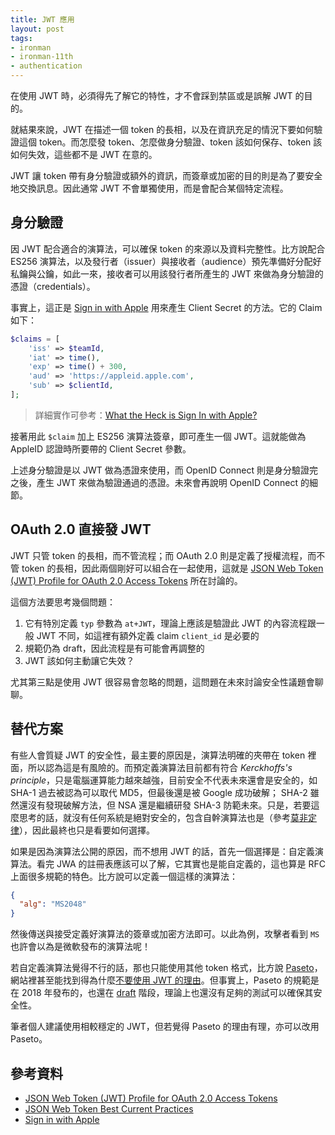 ```yaml
---
title: JWT 應用
layout: post
tags:
- ironman
- ironman-11th
- authentication
---
```


在使用 JWT 時，必須得先了解它的特性，才不會踩到禁區或是誤解 JWT 的目的。

就結果來說，JWT 在描述一個 token 的長相，以及在資訊充足的情況下要如何驗證這個 token。而怎麼發 token、怎麼做身分驗證、token 該如何保存、token 該如何失效，這些都不是 JWT 在意的。

JWT 讓 token 帶有身分驗證或額外的資訊，而簽章或加密的目的則是為了要安全地交換訊息。因此通常 JWT 不會單獨使用，而是會配合某個特定流程。

## 身分驗證

因 JWT 配合適合的演算法，可以確保 token 的來源以及資料完整性。比方說配合 ES256 演算法，以及發行者（issuer）與接收者（audience）預先準備好分配好私鑰與公鑰，如此一來，接收者可以用該發行者所產生的 JWT 來做為身分驗證的憑證（credentials）。

事實上，這正是 [Sign in with Apple][] 用來產生 Client Secret 的方法。它的 Claim 如下：

```php
$claims = [
	'iss' => $teamId,
	'iat' => time(),
	'exp' => time() + 300,
	'aud' => 'https://appleid.apple.com',
	'sub' => $clientId,
];
```

> 詳細實作可參考：[What the Heck is Sign In with Apple?](https://developer.okta.com/blog/2019/06/04/what-the-heck-is-sign-in-with-apple)

接著用此 `$claim` 加上 ES256 演算法簽章，即可產生一個 JWT。這就能做為 AppleID 認證時所要帶的 Client Secret 參數。

上述身分驗證是以 JWT 做為憑證來使用，而 OpenID Connect 則是身分驗證完之後，產生 JWT 來做為驗證通過的憑證。未來會再說明 OpenID Connect 的細節。

## OAuth 2.0 直接發 JWT

JWT 只管 token 的長相，而不管流程；而 OAuth 2.0 則是定義了授權流程，而不管 token 的長相，因此兩個剛好可以組合在一起使用，這就是 [JSON Web Token (JWT) Profile for OAuth 2.0 Access Tokens](https://tools.ietf.org/html/draft-ietf-oauth-access-token-jwt-01) 所在討論的。

這個方法要思考幾個問題：

1. 它有特別定義 `typ` 參數為 `at+JWT`，理論上應該是驗證此 JWT 的內容流程跟一般 JWT 不同，如這裡有額外定義 claim `client_id` 是必要的
2. 規範仍為 draft，因此流程是有可能會再調整的
3. JWT 該如何主動讓它失效？

尤其第三點是使用 JWT 很容易會忽略的問題，這問題在未來討論安全性議題會聊聊。

## 替代方案

有些人會質疑 JWT 的安全性，最主要的原因是，演算法明確的夾帶在 token 裡面，所以認為這是有風險的。而預定義演算法目前都有符合 *Kerckhoffs's principle*，只是電腦運算能力越來越強，目前安全不代表未來還會是安全的，如 SHA-1 過去被認為可以取代 MD5，但最後還是被 Google 成功破解； SHA-2 雖然還沒有發現破解方法，但 NSA 還是繼續研發 SHA-3 防範未來。只是，若要這麼思考的話，就沒有任何系統是絕對安全的，包含自幹演算法也是（參考[莫非定律][]），因此最終也只是看要如何選擇。

如果是因為演算法公開的原因，而不想用 JWT 的話，首先一個選擇是：自定義演算法。看完 JWA 的註冊表應該可以了解，它其實也是能自定義的，這也算是 RFC 上面很多規範的特色。比方說可以定義一個這樣的演算法：

```json
{
  "alg": "MS2048"
}
```

然後傳送與接受定義好演算法的簽章或加密方法即可。以此為例，攻擊者看到 `MS` 也許會以為是微軟發布的演算法呢！

若自定義演算法覺得不行的話，那也只能使用其他 token 格式，比方說 [Paseto][]，網站裡甚至能找到得為什麼[不要使用 JWT 的理由](https://paragonie.com/blog/2017/03/jwt-json-web-tokens-is-bad-standard-that-everyone-should-avoid)。但事實上，Paseto 的規範是在 2018 年發布的，也還在 [draft](https://tools.ietf.org/html/draft-paragon-paseto-rfc-00) 階段，理論上也還沒有足夠的測試可以確保其安全性。

筆者個人建議使用相較穩定的 JWT，但若覺得 Paseto 的理由有理，亦可以改用 Paseto。

## 參考資料

* [JSON Web Token (JWT) Profile for OAuth 2.0 Access Tokens](https://tools.ietf.org/html/draft-ietf-oauth-access-token-jwt-01)
* [JSON Web Token Best Current Practices](https://tools.ietf.org/html/draft-ietf-oauth-jwt-bcp-06)
* [Sign in with Apple][]

[莫非定律]: https://zh.wikipedia.org/wiki/%E6%91%A9%E8%8F%B2%E5%AE%9A%E7%90%86
[Paseto]: https://paseto.io/
[Sign in with Apple]: https://developer.apple.com/sign-in-with-apple/
